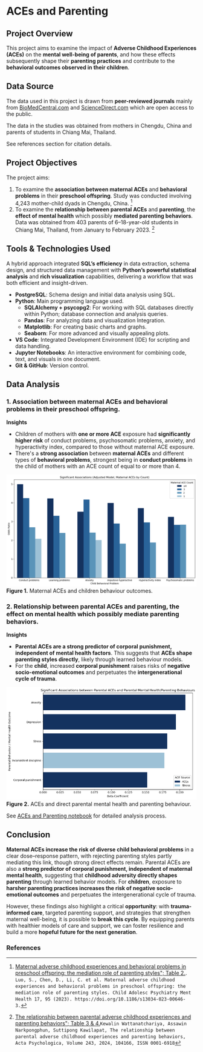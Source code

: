 # ACEs and Parenting

## Project Overview
This project aims to examine the impact of **Adverse Childhood Experiences (ACEs)** on the **mental well-being of parents**, and how these effects subsequently shape their **parenting practices** and contribute to the **behavioral outcomes observed in their children**.

## Data Source
The data used in this project is drawn from **peer-reviewed journals** mainly from [BioMedCentral.com](https://capmh.biomedcentral.com/) and [ScienceDirect.com](https://www.sciencedirect.com/) which are open access to the public. 

The data in the studies was obtained from mothers in Chengdu, China and parents of students in Chiang Mai, Thailand.

See references section for citation details.

## Project Objectives
The project aims:
1. To examine the **association between maternal ACEs** and **behavioral problems** in their **preschool offspring**. Study was conducted involving 4,243 mother-child dyads in Chengdu, China. [^1]
2. To examine the **relationship between parental ACEs** and **parenting**, the **effect of mental health** which possibly **mediated parenting behaviors**. Data was obtained from 403 parents of 6–18-year-old students in Chiang Mai, Thailand,
from January to February 2023. [^2]
   
## Tools & Technologies Used
A hybrid approach integrated **SQL’s efficiency** in data extraction, schema design, and structured data management with **Python’s powerful statistical analysis** and **rich visualization** capabilities, delivering a workflow that was both efficient and insight-driven.
- **PostgreSQL**: Schema design and initial data analysis using SQL.
- **Python**: Main programming language used.
  - **SQLAlchemy + psycopg2**: For working with SQL databases directly within Python; database connection and analysis queries.
  - **Pandas**: For analyzing data and visualization Integration.
  - **Matplotlib**: For creating basic charts and graphs.
  - **Seaborn**: For more advanced and visually appealing plots.
- **VS Code**: Integrated Development Environment (IDE) for scripting and data handling.
- **Jupyter Notebooks**: An interactive environment for combining code, text, and visuals in one document.
- **Git & GitHub**: Version control.

## Data Analysis
### 1. Association between maternal ACEs and behavioral problems in their preschool offspring.
**Insights**
- Children of mothers with **one or more ACE** exposure had **significantly higher risk** of conduct problems, psychosomatic problems, anxiety, and hyperactivity index, compared to those without maternal ACE exposure.
- There's a **strong association** between **maternal ACEs** and different types of **behavioral problems**, strongest being in **conduct problems** in the child of mothers with an ACE count of equal to or more than 4.
  
![Maternal ACEs and children behaviour outcomes](/visuals/1.Maternal_ACEs_and_Children_Behaviour.png)
**Figure 1.** Maternal ACEs and children behaviour outcomes. 

### 2. Relationship between parental ACEs and parenting, the effect on mental health which possibly mediate parenting behaviors.

**Insights**

- **Parental ACEs are a strong predictor of corporal punishment, independent of mental health factors**. This suggests that **ACEs shape parenting styles directly**, likely through learned behaviour models.
- For the **child**, increased **corporal punishment** raises risks of **negative socio-emotional outcomes** and perpetuates the **intergenerational cycle of trauma**.

![ACEs and direct parental mental health and parenting behaviour](/visuals/2.ACEs_and_direct_mental_health_parenting_behaviour.png)
**Figure 2.** ACEs and direct parental mental health and parenting behaviour.

See [ACEs and Parenting notebook](/notebooks/ACEs_and_Parenting_notebook.ipynb) for detailed analysis process.

## Conclusion
**Maternal ACEs increase the risk of diverse child behavioral problems** in a clear dose–response pattern, with rejecting parenting styles partly mediating this link, though strong direct effects remain. Parental ACEs are also a **strong predictor of corporal punishment, independent of maternal mental health**, suggesting that **childhood adversity directly shapes parenting** through learned behavior models. For **children**, exposure to **harsher parenting practices increases the risk of negative socio-emotional outcomes** and perpetuates the intergenerational cycle of trauma.

However, these findings also highlight a critical **opportunity**: with **trauma-informed care**, targeted parenting support, and strategies that strengthen maternal well-being, it is possible to **break this cycle**. By equipping parents with healthier models of care and support, we can foster resilience and build a more **hopeful future for the next generation**.



###  References

[^1]: [Maternal adverse childhood experiences and behavioral problems in preschool offspring: the mediation role of parenting styles"; Table 2.](https://capmh.biomedcentral.com/articles/10.1186/s13034-023-00646-3). ```Luo, S., Chen, D., Li, C. et al. Maternal adverse childhood experiences and behavioral problems in preschool offspring: the mediation role of parenting styles. Child Adolesc Psychiatry Ment Health 17, 95 (2023). https://doi.org/10.1186/s13034-023-00646-3.```

[^2]: [The relationship between parental adverse childhood experiences and parenting behaviors"; Table 3 & 4.](https://www.sciencedirect.com/science/article/pii/S000169182400043X)```Kewalin Wattanatchariya, Assawin Narkpongphun, Suttipong Kawilapat,
The relationship between parental adverse childhood experiences and parenting behaviors,
Acta Psychologica,
Volume 243,
2024,
104166,
ISSN 0001-6918```
